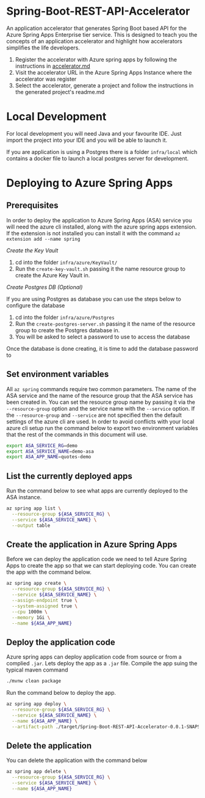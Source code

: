 # Spring-Boot-REST-API-Accelerator

An application accelerator that generates Spring Boot based API for the
Azure Spring Apps Enterprise tier service. This is designed to teach you 
the concepts of an application accelerator and highlight how accelerators 
simplifies the life developers.


1. Register the accelerator with Azure spring apps by following the instructions in [accelerator.md](accelerator.md)
2. Visit the accelerator URL in the Azure Spring Apps Instance where the accelerator was register
3. Select the accelerator, generate a project and follow the instructions in the generated project's readme.md



# Local Development

For local development you will need Java and your favourite IDE. 
Just import the project into your IDE and you will be able to launch it.

If you are application is using a Postgres there is a folder 
`infra/local` which contains a docker file to launch a local 
postgres server for development. 

<!--IsThisReal-->
# Deploying to Azure Spring Apps

## Prerequisites

In order to deploy the application to Azure Spring Apps (ASA) service
you will need the azure cli installed, along with the azure
spring apps extension. If the extension is not installed
you can install it with the command `az extension add --name spring`


*Create the Key Vault*
1. cd into the folder `infra/azure/KeyVault/`
2. Run the `create-key-vault.sh` passing it the name resource group to create the Azure Key Vault in.

*Create Postgres DB (Optional)*

If you are using Postgres as database you can use the steps below to 
configure the database 

1. cd into the folder `infra/azure/Postgres`
2. Run the `create-postgres-server.sh` passing it the name of the resource group to create the Postgres database in.
3. You will be asked to select a password to use to access the database

Once the database is done creating, it is time to add the database
password to 

## Set environment variables
All `az spring` commands require two common parameters. The name of
the ASA service and the name of the resource group that the ASA
service has been created in. You can set the resource group name
by passing it via the `--resource-group` option and the service
name with the `--service` option. If the `--resource-group` and
`--service` are not specified then the default settings of the
azure cli are used. In order to avoid conflicts with your local
azure cli setup run the command below to export two environment
variables that the rest of the commands in this document will use.

```bash
export ASA_SERVICE_RG=demo 
export ASA_SERVICE_NAME=demo-asa 
export ASA_APP_NAME=quotes-demo
```

## List the currently deployed apps

Run the command below to see what apps are currently deployed
to the ASA instance.

```bash
az spring app list \
  --resource-group ${ASA_SERVICE_RG} \
  --service ${ASA_SERVICE_NAME} \
  --output table
```

## Create the application in Azure Spring Apps

Before we can deploy the application code we need to tell Azure Spring Apps
to create the app so that we can start deploying code. You can create the app
with the command below.

```bash
az spring app create \
  --resource-group ${ASA_SERVICE_RG} \
  --service ${ASA_SERVICE_NAME} \
  --assign-endpoint true \
  --system-assigned true \
  --cpu 1000m \
  --memory 1Gi \
  --name ${ASA_APP_NAME} 
```

## Deploy the application code

Azure spring apps can deploy application code from source or from a complied
`.jar`. Lets deploy the app as a `.jar` file. Compile the app suing the
typical maven command

```bash
./mvnw clean package
```
Run the command below to deploy the app.
```bash
az spring app deploy \
  --resource-group ${ASA_SERVICE_RG} \
  --service ${ASA_SERVICE_NAME} \
  --name ${ASA_APP_NAME} \
  --artifact-path ./target/Spring-Boot-REST-API-Accelerator-0.0.1-SNAPSHOT.jar
```

## Delete the application

You can delete the application with the command below

```bash
az spring app delete \
  --resource-group ${ASA_SERVICE_RG} \
  --service ${ASA_SERVICE_NAME} \
  --name ${ASA_APP_NAME} 
```

